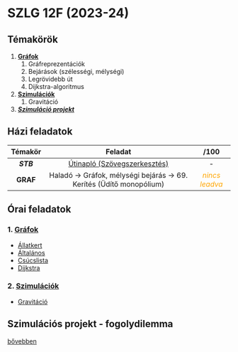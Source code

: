 # SZLG 12F (2023-24)

## Témakörök
1. [**Gráfok**](1_grafok)
    1. Gráfreprezentációk
    2. Bejárások (szélességi, mélységi)
    3. Legrövidebb út
    4. Dijkstra-algoritmus
2. [**Szimulációk**](2_szimulaciok)
    1. Gravitáció
3. [***Szimuláció projekt***](https://github.com/njavor/szimprojekt-fogolydilemma)


## Házi feladatok
| Témakör | Feladat | /100 |
| :---: | :---: | :---: |
| ***STB*** | [Útinapló (Szövegszerkesztés)](hazi/stb-utinaplo/) | - |
| **GRAF** | Haladó -> Gráfok, mélységi bejárás -> 69. Kerítés (Üdítő monopólium) | <i style="color:orange">nincs leadva</span> |


## Órai feladatok
### 1. [Gráfok](1_grafok)
- [Állatkert](1_grafok/grafok-allatkert/Program.cs)
- [Általános](1_grafok/grafok-altalanos/Program.cs)
- [Csúcslista](1_grafok/grafok-csucslista/Program.cs)
- [Dijkstra](1_grafok/grafok-dijkstra/Program.cs)

### 2. [Szimulációk](2_szimulaciok)
- [Gravitáció](2_szimulaciok/szimulaciok-gravitacio/)

## Szimulációs projekt - fogolydilemma


[bővebben](https://github.com/njavor/szimprojekt-fogolydilemma)